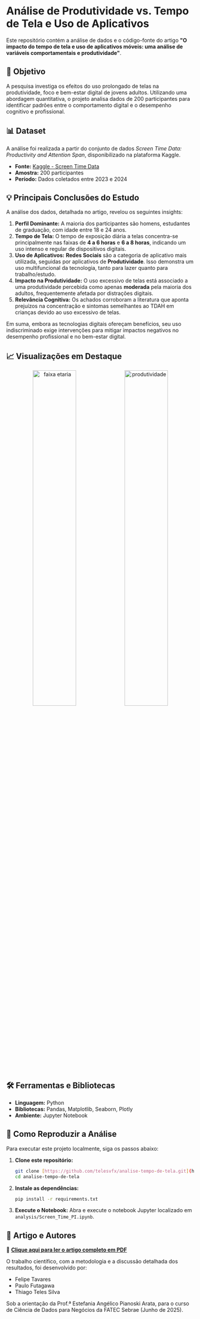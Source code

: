 # Análise de Produtividade vs. Tempo de Tela e Uso de Aplicativos

Este repositório contém a análise de dados e o código-fonte do artigo **"O impacto do tempo de tela e uso de aplicativos móveis: uma análise de variáveis comportamentais e produtividade"**.

## 🎯 Objetivo

A pesquisa investiga os efeitos do uso prolongado de telas na produtividade, foco e bem-estar digital de jovens adultos. Utilizando uma abordagem quantitativa, o projeto analisa dados de 200 participantes para identificar padrões entre o comportamento digital e o desempenho cognitivo e profissional.

## 📊 Dataset

A análise foi realizada a partir do conjunto de dados *Screen Time Data: Productivity and Attention Span*, disponibilizado na plataforma Kaggle.

* **Fonte:** [Kaggle - Screen Time Data](https://www.kaggle.com/datasets/muhammadalirazazaidi/screen-time-data-productivity-and-attention-span)
* **Amostra:** 200 participantes
* **Período:** Dados coletados entre 2023 e 2024

## 💡 Principais Conclusões do Estudo

A análise dos dados, detalhada no artigo, revelou os seguintes insights:

1.  **Perfil Dominante:** A maioria dos participantes são homens, estudantes de graduação, com idade entre 18 e 24 anos.
2.  **Tempo de Tela:** O tempo de exposição diária a telas concentra-se principalmente nas faixas de **4 a 6 horas** e **6 a 8 horas**, indicando um uso intenso e regular de dispositivos digitais.
3.  **Uso de Aplicativos:** **Redes Sociais** são a categoria de aplicativo mais utilizada, seguidas por aplicativos de **Produtividade**. Isso demonstra um uso multifuncional da tecnologia, tanto para lazer quanto para trabalho/estudo.
4.  **Impacto na Produtividade:** O uso excessivo de telas está associado a uma produtividade percebida como apenas **moderada** pela maioria dos adultos, frequentemente afetada por distrações digitais.
5.  **Relevância Cognitiva:** Os achados corroboram a literatura que aponta prejuízos na concentração e sintomas semelhantes ao TDAH em crianças devido ao uso excessivo de telas.

Em suma, embora as tecnologias digitais ofereçam benefícios, seu uso indiscriminado exige intervenções para mitigar impactos negativos no desempenho profissional e no bem-estar digital.

## 📈 Visualizações em Destaque

<p align="center">
  <img src="analise-tempo-de-tela/images/faixaetaria.png" alt="faixa etaria" width="48%">
  <img src="analise-tempo-de-tela/images/produtividade.png" alt="produtividade" width="48%">
</p>

## 🛠️ Ferramentas e Bibliotecas

* **Linguagem:** Python
* **Bibliotecas:** Pandas, Matplotlib, Seaborn, Plotly
* **Ambiente:** Jupyter Notebook

## 🚀 Como Reproduzir a Análise

Para executar este projeto localmente, siga os passos abaixo:

1.  **Clone este repositório:**
    ```bash
    git clone [https://github.com/telesvfx/analise-tempo-de-tela.git](https://github.com/telesvfx/analise-tempo-de-tela.git)
    cd analise-tempo-de-tela
    ```

2.  **Instale as dependências:**
    ```bash
    pip install -r requirements.txt
    ```

3.  **Execute o Notebook:**
    Abra e execute o notebook Jupyter localizado em `analysis/Screen_Time_PI.ipynb`.
## 📄 Artigo e Autores

📄 **[Clique aqui para ler o artigo completo em PDF](Artigo_Tempo_de_Tela_Ciencia_de_Dados.pdf)**

O trabalho científico, com a metodologia e a discussão detalhada dos resultados, foi desenvolvido por:

* Felipe Tavares
* Paulo Futagawa
* Thiago Teles Silva

Sob a orientação da Prof.ª Estefania Angélico Pianoski Arata, para o curso de Ciência de Dados para Negócios da FATEC Sebrae (Junho de 2025).

